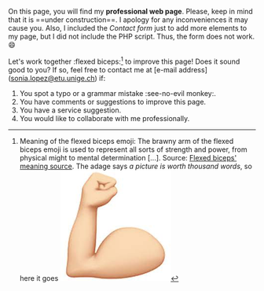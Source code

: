 On this page, you will find my **professional web page**. Please, keep in mind that it is ==under construction==. I apology for any inconveniences it may cause you.
Also, I included the *Contact form* just to add more elements to my page, but I did not include the PHP script. Thus, the form does not work. :smile:

Let's work together :flexed biceps:[^1] to improve this page! Does it sound good to you? If so, feel free to contact me at [e-mail address] (sonia.lopez@etu.unige.ch) if:
1. You spot a typo or a grammar mistake :see-no-evil monkey:.
2. You have comments or suggestions to improve this page.
3. You have a service suggestion.
4. You would like to collaborate with me professionally.


[^1]: Meaning of the flexed biceps emoji: The brawny arm of the flexed biceps emoji is used to represent all sorts of strength and power, from physical might to mental determination [...]. Source: [Flexed biceps' meaning source](https://www.dictionary.com/e/emoji/flexed-biceps-emoji/). The adage says *a picture is worth thousand words*, so here it goes ![flexed biceps emoji](img/flexed_biceps_emoji.jpg)